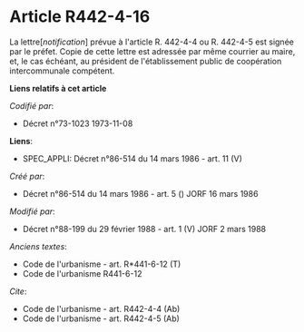 # Article R442-4-16

La lettre[*notification*] prévue à l'article R. 442-4-4 ou R. 442-4-5 est signée par le préfet. Copie de cette lettre est
adressée par même courrier au maire, et, le cas échéant, au président de l'établissement public de coopération intercommunale
compétent.

**Liens relatifs à cet article**

_Codifié par_:

  - Décret n°73-1023 1973-11-08

**Liens**:

  - SPEC_APPLI: Décret n°86-514 du 14 mars 1986 - art. 11 (V)

_Créé par_:

  - Décret n°86-514 du 14 mars 1986 - art. 5 () JORF 16 mars 1986

_Modifié par_:

  - Décret n°88-199 du 29 février 1988 - art. 1 (V) JORF 2 mars 1988

_Anciens textes_:

  - Code de l'urbanisme - art. R*441-6-12 (T)
  - Code de l'urbanisme R441-6-12

_Cite_:

  - Code de l'urbanisme - art. R442-4-4 (Ab)
  - Code de l'urbanisme - art. R442-4-5 (Ab)
